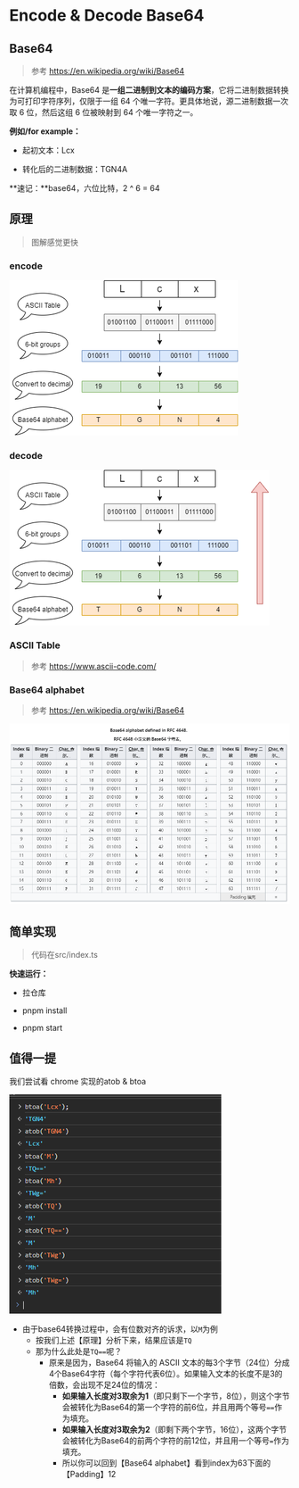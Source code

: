 # Encode & Decode Base64

## Base64

> 参考 https://en.wikipedia.org/wiki/Base64

在计算机编程中，Base64 是**一组二进制到文本的编码方案**，它将二进制数据转换为可打印字符序列，仅限于一组 64 个唯一字符。更具体地说，源二进制数据一次取 6 位，然后这组 6 位被映射到 64 个唯一字符之一。

**例如/for example：**

- 起初文本：Lcx

- 转化后的二进制数据：TGN4A

**速记：**base64，六位比特，2 ^ 6 = 64

## 原理

> 图解感觉更快

### encode

![base64encode](./images/base64-encode.png)

### decode

![base64decode](./images/base64-decode.png)

### ASCII Table

> 参考 https://www.ascii-code.com/

### Base64 alphabet

> 参考 https://en.wikipedia.org/wiki/Base64

![image-20240609221010891](./images/base64-alphabet.png)

## 简单实现

> 代码在src/index.ts

**快速运行：**

- 拉仓库

- pnpm install
- pnpm start

## 值得一提

我们尝试看 chrome 实现的atob & btoa

![image-20240609221617043](./images/window-atob&btoa.png)

- 由于base64转换过程中，会有位数对齐的诉求，以`M`为例
  - 按我们上述【原理】分析下来，结果应该是`TQ`
  - 那为什么此处是`TQ==`呢？
    - 原来是因为，Base64 将输入的 ASCII 文本的每3个字节（24位）分成4个Base64字符（每个字符代表6位）。如果输入文本的长度不是3的倍数，会出现不足24位的情况：
      - **如果输入长度对3取余为1**（即只剩下一个字节，8位），则这个字节会被转化为Base64的第一个字符的前6位，并且用两个等号`==`作为填充。
      - **如果输入长度对3取余为2**（即剩下两个字节，16位），这两个字节会被转化为Base64的前两个字符的前12位，并且用一个等号`=`作为填充。
      - 所以你可以回到【Base64 alphabet】看到index为63下面的【Padding】12